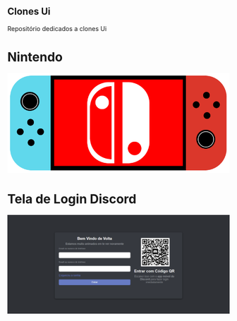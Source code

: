 ## Clones Ui

Repositório dedicados a clones Ui

# Nintendo
<img src="nintendo.png">

# Tela de Login Discord

<img src="discord-login.png">